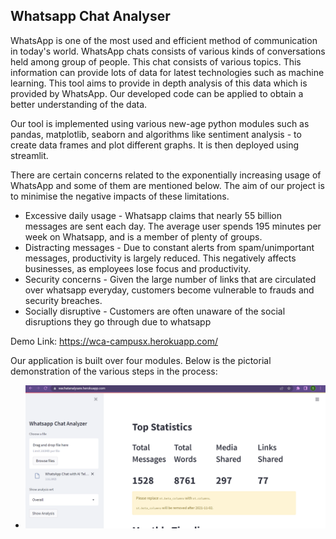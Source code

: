 ## Whatsapp Chat Analyser


WhatsApp is one of the most used and efficient method of communication in today's world. 
WhatsApp chats consists of various kinds of conversations held among group of people. This chat consists of various topics. This information can provide lots of data for latest technologies such as machine learning. 
This tool aims to provide in depth analysis of this data which is provided by WhatsApp. Our developed code can be applied to obtain a better understanding of the data. 

Our tool is implemented using various new-age python modules such as pandas, matplotlib, seaborn and algorithms like sentiment analysis - to create data frames and plot different graphs. It is then deployed using streamlit.

There are certain concerns related to the exponentially increasing usage of WhatsApp and some of them are mentioned below. The aim of our project is to minimise the negative impacts of these limitations.

- Excessive daily usage - Whatsapp claims that nearly 55 billion messages are sent each day. The average user spends 195 minutes per week on Whatsapp, and is a member of plenty of groups.
- Distracting messages - Due to constant alerts from spam/unimportant messages, productivity is largely reduced. This negatively affects businesses, as employees lose focus and productivity.
- Security concerns - Given the large number of links that are circulated over whatsapp everyday, customers become vulnerable to frauds and security breaches. 
- Socially disruptive - Customers are often unaware of the social disruptions they go through due to whatsapp 




Demo Link: https://wca-campusx.herokuapp.com/


Our application is built over four modules. Below is the pictorial demonstration of the various steps in the process:

- ![Uploading the dataset](https://github.com/Rusali28/Whatsapp-analyser/blob/main/Images/Top%20Statistics.png)

